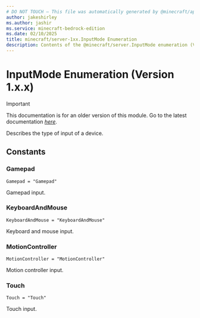 ```yaml
---
# DO NOT TOUCH — This file was automatically generated by @minecraft/api-docs-generator, to report problems file an issue at https://github.com/Mojang/minecraft-scripting-libraries
author: jakeshirley
ms.author: jashir
ms.service: minecraft-bedrock-edition
ms.date: 02/10/2025
title: minecraft/server-1xx.InputMode Enumeration
description: Contents of the @minecraft/server.InputMode enumeration (Version 1.x.x).
---
```

# InputMode Enumeration (Version 1.x.x)

> [!IMPORTANT]
> This documentation is for an older version of this module. Go to the latest documentation [*here*](../../../scriptapi/minecraft/server/InputMode.md).

Describes the type of input of a device.

## Constants
### **Gamepad**
`Gamepad = "Gamepad"`

Gamepad input.
### **KeyboardAndMouse**
`KeyboardAndMouse = "KeyboardAndMouse"`

Keyboard and mouse input.
### **MotionController**
`MotionController = "MotionController"`

Motion controller input.
### **Touch**
`Touch = "Touch"`

Touch input.
